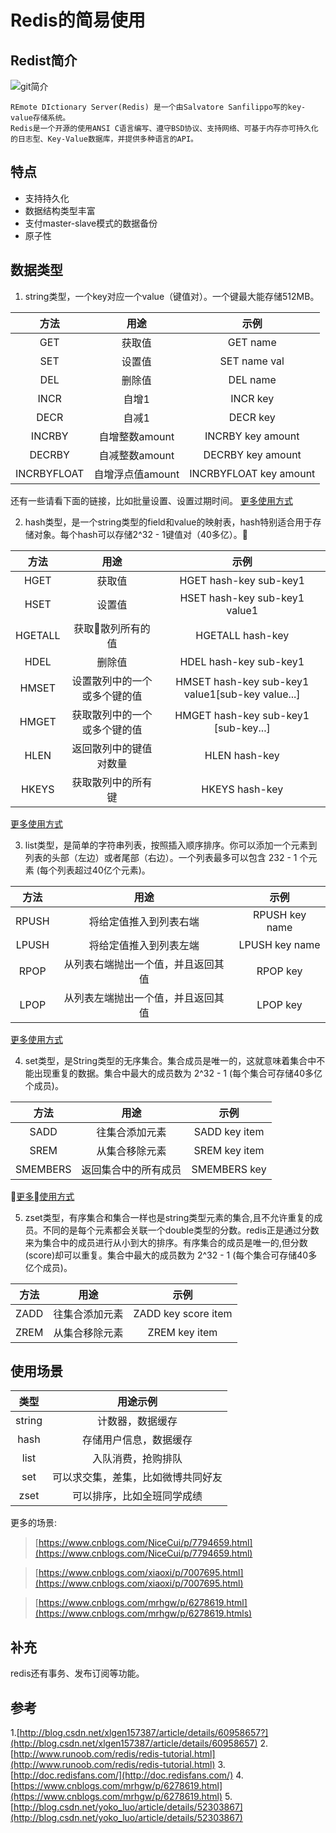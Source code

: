 # Redis的简易使用

## Redist简介
![git简介](http://upload.ouliu.net/i/20180310151124il1mb.jpeg)

```
REmote DIctionary Server(Redis) 是一个由Salvatore Sanfilippo写的key-value存储系统。
Redis是一个开源的使用ANSI C语言编写、遵守BSD协议、支持网络、可基于内存亦可持久化的日志型、Key-Value数据库，并提供多种语言的API。
``` 

## 特点
* 支持持久化
* 数据结构类型丰富
* 支付master-slave模式的数据备份
* 原子性

## 数据类型
1. string类型，一个key对应一个value（键值对）。一个键最大能存储512MB。

| 方法 | 用途 | 示例 |
| :---: | :---: | :---: |
| GET | 获取值 | GET name |
| SET | 设置值 | SET name val |
| DEL | 删除值 | DEL name |
| INCR | 自增1 | INCR key |
| DECR | 自减1 | DECR key |
| INCRBY | 自增整数amount | INCRBY key amount |
| DECRBY | 自减整数amount | DECRBY key amount |
| INCRBYFLOAT | 自增浮点值amount | INCRBYFLOAT key amount |

还有一些请看下面的链接，比如批量设置、设置过期时间。
[更多使用方式](http://www.runoob.com/redis/redis-strings.html)

2. hash类型，是一个string类型的field和value的映射表，hash特别适合用于存储对象。每个hash可以存储2^32 - 1键值对（40多亿）。

| 方法 | 用途 | 示例 |
| :---: | :---: | :---: |
| HGET | 获取值 | HGET hash-key sub-key1 |
| HSET | 设置值 | HSET hash-key sub-key1 value1 |
| HGETALL | 获取散列所有的值 | HGETALL hash-key |
| HDEL | 删除值 | HDEL hash-key sub-key1 |
| HMSET | 设置散列中的一个或多个键的值 | HMSET hash-key sub-key1 value1[sub-key value...] |
| HMGET | 获取散列中的一个或多个键的值 | HMGET hash-key sub-key1 [sub-key...] |
| HLEN | 返回散列中的键值对数量 | HLEN hash-key |
| HKEYS | 获取散列中的所有键 | HKEYS hash-key |

[更多使用方式](http://www.runoob.com/redis/redis-hashes.html)

3. list类型，是简单的字符串列表，按照插入顺序排序。你可以添加一个元素到列表的头部（左边）或者尾部（右边）。一个列表最多可以包含 232 - 1 个元素 (每个列表超过40亿个元素)。

| 方法 | 用途 | 示例 |
| :---: | :---: | :---: |
| RPUSH | 将给定值推入到列表右端 | RPUSH key name |
| LPUSH | 将给定值推入到列表左端 | LPUSH key name |
| RPOP | 从列表右端抛出一个值，并且返回其值 | RPOP key |
| LPOP | 从列表左端抛出一个值，并且返回其值 | LPOP key |

[更多使用方式](http://www.runoob.com/redis/redis-lists.html)

4. set类型，是String类型的无序集合。集合成员是唯一的，这就意味着集合中不能出现重复的数据。集合中最大的成员数为 2^32 - 1 (每个集合可存储40多亿个成员)。

| 方法 | 用途 | 示例 |
| :---: | :---: | :---: |
| SADD | 往集合添加元素 | SADD key item |
| SREM | 从集合移除元素 | SREM key item |
| SMEMBERS | 返回集合中的所有成员 | SMEMBERS key |

[更多使用方式](http://www.runoob.com/redis/redis-sets.html)

5. zset类型，有序集合和集合一样也是string类型元素的集合,且不允许重复的成员。不同的是每个元素都会关联一个double类型的分数。redis正是通过分数来为集合中的成员进行从小到大的排序。有序集合的成员是唯一的,但分数(score)却可以重复。集合中最大的成员数为 2^32 - 1 (每个集合可存储40多亿个成员)。

| 方法 | 用途 | 示例 |
| :---: | :---: | :---: |
| ZADD | 往集合添加元素 | ZADD key score item |
| ZREM | 从集合移除元素 | ZREM key item |

## 使用场景
| 类型 | 用途示例 |
| :---: | :---: |
| string | 计数器，数据缓存 |
| hash | 存储用户信息，数据缓存 |
| list | 入队消费，抢购排队 |
| set | 可以求交集，差集，比如微博共同好友 |
| zset | 可以排序，比如全班同学成绩 |

更多的场景:

> [https://www.cnblogs.com/NiceCui/p/7794659.html](https://www.cnblogs.com/NiceCui/p/7794659.html)

> [https://www.cnblogs.com/xiaoxi/p/7007695.html](https://www.cnblogs.com/xiaoxi/p/7007695.html)

> [https://www.cnblogs.com/mrhgw/p/6278619.html](https://www.cnblogs.com/mrhgw/p/6278619.htmls)

## 补充
redis还有事务、发布订阅等功能。

## 参考
1.[http://blog.csdn.net/xlgen157387/article/details/60958657?](http://blog.csdn.net/xlgen157387/article/details/60958657)
2.[http://www.runoob.com/redis/redis-tutorial.html](http://www.runoob.com/redis/redis-tutorial.html)
3.[http://doc.redisfans.com/](http://doc.redisfans.com/)
4.[https://www.cnblogs.com/mrhgw/p/6278619.html](https://www.cnblogs.com/mrhgw/p/6278619.html)
5.[http://blog.csdn.net/yoko_luo/article/details/52303867](http://blog.csdn.net/yoko_luo/article/details/52303867)
